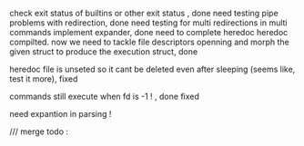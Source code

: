 check exit status of builtins or other exit status , done need testing
pipe problems with redirection, done need testing for multi redirections in multi commands
implement expander, done need to complete heredoc
heredoc compilted.
now we need to tackle file descriptors openning and morph the given struct to produce the execution struct, done


heredoc file is unseted so it cant be deleted even after sleeping (seems like, test it more), fixed

commands still execute when fd is -1 ! , done fixed

need expantion in parsing !


/// merge todo :


